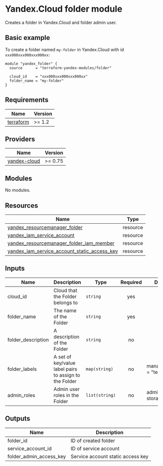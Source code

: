 # Yandex.Cloud folder module

Creates a folder in Yandex.Cloud and folder admin user.

## Basic example

To create a folder named `my-folder` in Yandex.Cloud with id `xxx000xxx000xxx000xx`:

```hcl
module "yandex_folder" {
  source      = "terraform-yandex-modules/folder"

  cloud_id    = "xxx000xxx000xxx000xx"
  folder_name = "my-folder"
}
```

## Requirements

| Name                                            | Version |
|-------------------------------------------------|---------|
| [terraform](https://www.terraform.io/downloads) | >= 1.2  |

## Providers

| Name                                                                                    | Version |
|-----------------------------------------------------------------------------------------|---------|
| [yandex-cloud](https://registry.terraform.io/providers/yandex-cloud/yandex/latest/docs) | >= 0.75 |

## Modules

No modules.

## Resources

| Name                                                                                                                                                                    | Type     |
|-------------------------------------------------------------------------------------------------------------------------------------------------------------------------|----------|
| [yandex_resourcemanager_folder](https://registry.terraform.io/providers/yandex-cloud/yandex/latest/docs/resources/resourcemanager_folder)                               | resource |
| [yandex_iam_service_account](https://registry.terraform.io/providers/yandex-cloud/yandex/latest/docs/resources/iam_service_account)                                     | resource |
| [yandex_resourcemanager_folder_iam_member](https://registry.terraform.io/providers/yandex-cloud/yandex/latest/docs/resources/resourcemanager_folder_iam_member)         | resource |
| [yandex_iam_service_account_static_access_key](https://registry.terraform.io/providers/yandex-cloud/yandex/latest/docs/resources/iam_service_account_static_access_key) | resource |

## Inputs

| Name               | Description                                            | Type           | Required | Default                  |
|--------------------|--------------------------------------------------------|----------------|:--------:|--------------------------|
| cloud_id           | Cloud that the Folder belongs to                       | `string`       |   yes    |                          |
| folder_name        | The name of the Folder                                 | `string`       |   yes    |                          |
| folder_description | A description of the Folder                            | `string`       |    no    |                          |
| folder_labels      | A set of key/value label pairs to assign to the Folder | `map(string)`  |    no    | managed-by = "terraform" |
| admin_roles        | Admin user roles in the Folder                         | `list(string)` |    no    | admin, storage.admin     |

## Outputs

| Name                    | Description                       |
|-------------------------|-----------------------------------|
| folder_id               | ID of created folder              |
| service_account_id      | ID of service account             |
| folder_admin_access_key | Service account static access key |
